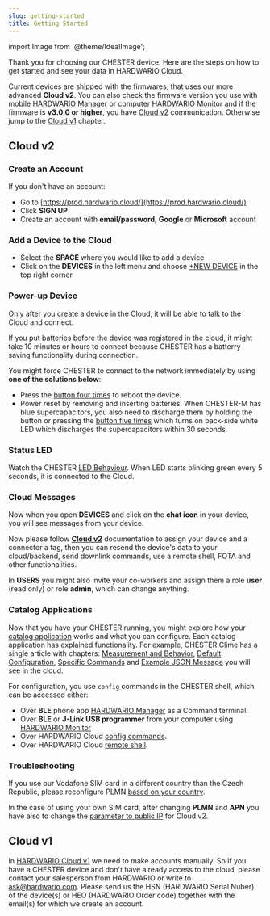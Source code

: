 ```yaml
---
slug: getting-started
title: Getting Started
---
```

import Image from '@theme/IdealImage';

Thank you for choosing our CHESTER device. Here are the steps on how to get started and see your data in HARDWARIO Cloud.

Current devices are shipped with the firmwares, that uses our more advanced **Cloud v2**. You can also check the firmware version you use with mobile [HARDWARIO Manager](platform-connectivity/hardwario-manager.md#show-information) or computer [HARDWARIO Monitor](platform-connectivity/hardwario-monitor.md) and if the firmware is **v3.0.0 or higher**, you have [Cloud v2](#cloud-v2) communication. Otherwise jump to the [Cloud v1](#cloud-v1) chapter.

## Cloud v2

### Create an Account

If you don't have an account:
- Go to [https://prod.hardwario.cloud/](https://prod.hardwario.cloud/)
- Click **SIGN UP**
- Create an account with **email/password**, **Google** or **Microsoft** account

### Add a Device to the Cloud

- Select the **SPACE** where you would like to add a device
- Click on the **DEVICES** in the left menu and choose [+NEW DEVICE](../cloud/cloud-v2/devices) in the top right corner

### Power-up Device

Only after you create a device in the Cloud, it will be able to talk to the Cloud and connect.

If you put batteries before the device was registered in the cloud, it might take 10 minutes or hours to connect because CHESTER has a batterry saving functionality during connection.

You might force CHESTER to connect to the network immediately by using **one of the solutions below**:

- Press the [button four times](catalog-applications/common-functionality.md#button-behaviour) to reboot the device.
- Power reset by removing and inserting batteries. When CHESTER-M has blue supercapacitors, you also need to discharge them by holding the button or pressing the [button five times](catalog-applications/common-functionality.md#button-behaviour) which turns on back-side white LED which discharges the supercapacitors within 30 seconds.

### Status LED

Watch the CHESTER [LED Behaviour](catalog-applications/common-functionality.md#led-behaviour). When LED starts blinking green every 5 seconds, it is connected to the Cloud.

### Cloud Messages

Now when you open **DEVICES** and click on the **chat icon** in your device, you will see messages from your device.

Now please follow [**Cloud v2**](../cloud/cloud-v2) documentation to assign your device and a connector a tag, then you can resend the device's data to your cloud/backend, send downlink commands, use a remote shell, FOTA and other functionalities.

In **USERS** you might also invite your co-workers and assign them a role **user** (read only) or role **admin**, which can change anything.

### Catalog Applications

Now that you have your CHESTER running, you might explore how your [catalog application](catalog-applications/index.md) works and what you can configure. Each catalog application has explained functionality. For example, CHESTER Clime has a single article with chapters: [Measurement and Behavior](catalog-applications/chester-clime.md#measurement-and-behavior), [Default Configuration](catalog-applications/chester-clime.md#default-configuration), [Specific Commands](catalog-applications/chester-clime.md#specific-commands) and [Example JSON Message](catalog-applications/chester-clime.md#example-json-message) you will see in the cloud.

For configuration, you use `config` commands in the CHESTER shell, which can be accessed either:

- Over **BLE** phone app [HARDWARIO Manager](platform-connectivity/hardwario-manager.md#command-terminal) as a Command terminal.
- Over **BLE** or **J-Link USB programmer** from your computer using [HARDWARIO Monitor](platform-connectivity/hardwario-monitor.md)
- Over HARDWARIO Cloud [config commands](../cloud/cloud-v2/downlink#config).
- Over HARDWARIO Cloud [remote shell](../cloud/cloud-v2/downlink#shell-commands).

### Troubleshooting

If you use our Vodafone SIM card in a different country than the Czech Republic, please reconfigure PLMN [based on your country](platform-connectivity/cellular-networks.md#network-settings).

In the case of using your own SIM card, after changing **PLMN** and **APN** you have also to change the [parameter to public IP](firmware-sdk/how-to-lte-v2.md#ip-and-port) for Cloud v2.

## Cloud v1

In [HARDWARIO Cloud v1](https://hardwario.cloud/) we need to make accounts manually. So if you have a CHESTER device and don't have already access to the cloud, please contact your salesperson from HARDWARIO or write to ask@hardwario.com. Please send us the HSN (HARDWARIO Serial Nuber) of the device(s) or HEO (HARDWARIO Order code) together with the email(s) for which we create an account.
